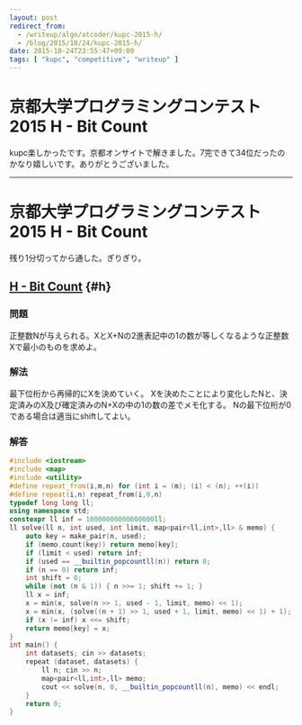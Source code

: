 ```yaml
---
layout: post
redirect_from:
  - /writeup/algo/atcoder/kupc-2015-h/
  - /blog/2015/10/24/kupc-2015-h/
date: 2015-10-24T23:55:47+09:00
tags: [ "kupc", "competitive", "writeup" ]
---
```


# 京都大学プログラミングコンテスト2015 H - Bit Count

kupc楽しかったです。京都オンサイトで解きました。7完できて34位だったのかなり嬉しいです。ありがとうございました。


---

# 京都大学プログラミングコンテスト2015 H - Bit Count


残り1分切ってから通した。ぎりぎり。

<!-- more -->

## [H - Bit Count](https://beta.atcoder.jp/contests/kupc2015/tasks/kupc2015_h) {#h}

### 問題

正整数Nが与えられる。XとX+Nの2進表記中の1の数が等しくなるような正整数Xで最小のものを求めよ。

### 解法

最下位桁から再帰的にXを決めていく。
Xを決めたことにより変化したNと、決定済みのX及び確定済みのN+Xの中の1の数の差でメモ化する。
Nの最下位桁が0である場合は適当にshiftしてよい。

### 解答

``` c++
#include <iostream>
#include <map>
#include <utility>
#define repeat_from(i,m,n) for (int i = (m); (i) < (n); ++(i))
#define repeat(i,n) repeat_from(i,0,n)
typedef long long ll;
using namespace std;
constexpr ll inf = 10000000000000000ll;
ll solve(ll n, int used, int limit, map<pair<ll,int>,ll> & memo) {
    auto key = make_pair(n, used);
    if (memo.count(key)) return memo[key];
    if (limit < used) return inf;
    if (used == __builtin_popcountll(n)) return 0;
    if (n == 0) return inf;
    int shift = 0;
    while (not (n & 1)) { n >>= 1; shift += 1; }
    ll x = inf;
    x = min(x, solve(n >> 1, used - 1, limit, memo) << 1);
    x = min(x, (solve((n + 1) >> 1, used + 1, limit, memo) << 1) + 1);
    if (x != inf) x <<= shift;
    return memo[key] = x;
}
int main() {
    int datasets; cin >> datasets;
    repeat (dataset, datasets) {
        ll n; cin >> n;
        map<pair<ll,int>,ll> memo;
        cout << solve(n, 0, __builtin_popcountll(n), memo) << endl;
    }
    return 0;
}
```
